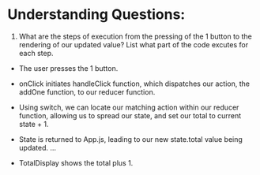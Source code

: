 # Understanding Questions:
1. What are the steps of execution from the pressing of the 1 button to the rendering of our updated value? List what part of the code excutes for each step.
* The user presses the 1 button.
* onClick initiates handleClick function, which dispatches our action, the addOne function, to our reducer function.
* Using switch, we can locate our matching action within our reducer function, allowing us to spread our state, and set our total to current state + 1.
* State is returned to App.js, leading to our new state.total value being updated.
...

* TotalDisplay shows the total plus 1.
